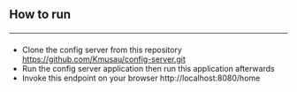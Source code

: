 ## How to run <hr>
- Clone the config server from this repository https://github.com/Kmusau/config-server.git 
- Run the config server application then run this application afterwards 
- Invoke this endpoint on your browser http://localhost:8080/home 
